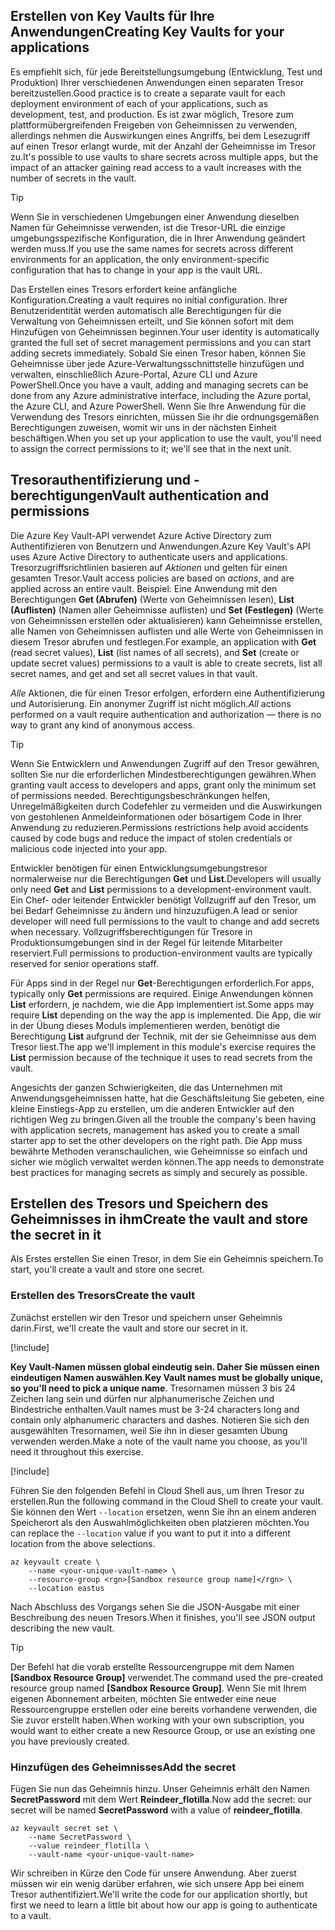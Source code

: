 ## <a name="creating-key-vaults-for-your-applications"></a><span data-ttu-id="68cc7-101">Erstellen von Key Vaults für Ihre Anwendungen</span><span class="sxs-lookup"><span data-stu-id="68cc7-101">Creating Key Vaults for your applications</span></span>

<span data-ttu-id="68cc7-102">Es empfiehlt sich, für jede Bereitstellungsumgebung (Entwicklung, Test und Produktion) Ihrer verschiedenen Anwendungen einen separaten Tresor bereitzustellen.</span><span class="sxs-lookup"><span data-stu-id="68cc7-102">Good practice is to create a separate vault for each deployment environment of each of your applications, such as development, test, and production.</span></span> <span data-ttu-id="68cc7-103">Es ist zwar möglich, Tresore zum plattformübergreifenden Freigeben von Geheimnissen zu verwenden, allerdings nehmen die Auswirkungen eines Angriffs, bei dem Lesezugriff auf einen Tresor erlangt wurde, mit der Anzahl der Geheimnisse im Tresor zu.</span><span class="sxs-lookup"><span data-stu-id="68cc7-103">It's possible to use vaults to share secrets across multiple apps, but the impact of an attacker gaining read access to a vault increases with the number of secrets in the vault.</span></span>

> [!TIP]
> <span data-ttu-id="68cc7-104">Wenn Sie in verschiedenen Umgebungen einer Anwendung dieselben Namen für Geheimnisse verwenden, ist die Tresor-URL die einzige umgebungsspezifische Konfiguration, die in Ihrer Anwendung geändert werden muss.</span><span class="sxs-lookup"><span data-stu-id="68cc7-104">If you use the same names for secrets across different environments for an application, the only environment-specific configuration that has to change in your app is the vault URL.</span></span>

<span data-ttu-id="68cc7-105">Das Erstellen eines Tresors erfordert keine anfängliche Konfiguration.</span><span class="sxs-lookup"><span data-stu-id="68cc7-105">Creating a vault requires no initial configuration.</span></span> <span data-ttu-id="68cc7-106">Ihrer Benutzeridentität werden automatisch alle Berechtigungen für die Verwaltung von Geheimnissen erteilt, und Sie können sofort mit dem Hinzufügen von Geheimnissen beginnen.</span><span class="sxs-lookup"><span data-stu-id="68cc7-106">Your user identity is automatically granted the full set of secret management permissions and you can start adding secrets immediately.</span></span> <span data-ttu-id="68cc7-107">Sobald Sie einen Tresor haben, können Sie Geheimnisse über jede Azure-Verwaltungsschnittstelle hinzufügen und verwalten, einschließlich Azure-Portal, Azure CLI und Azure PowerShell.</span><span class="sxs-lookup"><span data-stu-id="68cc7-107">Once you have a vault, adding and managing secrets can be done from any Azure administrative interface, including the Azure portal, the Azure CLI, and Azure PowerShell.</span></span> <span data-ttu-id="68cc7-108">Wenn Sie Ihre Anwendung für die Verwendung des Tresors einrichten, müssen Sie ihr die ordnungsgemäßen Berechtigungen zuweisen, womit wir uns in der nächsten Einheit beschäftigen.</span><span class="sxs-lookup"><span data-stu-id="68cc7-108">When you set up your application to use the vault, you'll need to assign the correct permissions to it; we'll see that in the next unit.</span></span>

## <a name="vault-authentication-and-permissions"></a><span data-ttu-id="68cc7-109">Tresorauthentifizierung und -berechtigungen</span><span class="sxs-lookup"><span data-stu-id="68cc7-109">Vault authentication and permissions</span></span>

<span data-ttu-id="68cc7-110">Die Azure Key Vault-API verwendet Azure Active Directory zum Authentifizieren von Benutzern und Anwendungen.</span><span class="sxs-lookup"><span data-stu-id="68cc7-110">Azure Key Vault's API uses Azure Active Directory to authenticate users and applications.</span></span> <span data-ttu-id="68cc7-111">Tresorzugriffsrichtlinien basieren auf *Aktionen* und gelten für einen gesamten Tresor.</span><span class="sxs-lookup"><span data-stu-id="68cc7-111">Vault access policies are based on *actions*, and are applied across an entire vault.</span></span> <span data-ttu-id="68cc7-112">Beispiel: Eine Anwendung mit den Berechtigungen **Get (Abrufen)** (Werte von Geheimnissen lesen), **List (Auflisten)** (Namen aller Geheimnisse auflisten) und **Set (Festlegen)** (Werte von Geheimnissen erstellen oder aktualisieren) kann Geheimnisse erstellen, alle Namen von Geheimnissen auflisten und alle Werte von Geheimnissen in diesem Tresor abrufen und festlegen.</span><span class="sxs-lookup"><span data-stu-id="68cc7-112">For example, an application with **Get** (read secret values), **List** (list names of all secrets), and **Set** (create or update secret values) permissions to a vault is able to create secrets, list all secret names, and get and set all secret values in that vault.</span></span>

<span data-ttu-id="68cc7-113">*Alle* Aktionen, die für einen Tresor erfolgen, erfordern eine Authentifizierung und Autorisierung. Ein anonymer Zugriff ist nicht möglich.</span><span class="sxs-lookup"><span data-stu-id="68cc7-113">*All* actions performed on a vault require authentication and authorization &mdash; there is no way to grant any kind of anonymous access.</span></span>

> [!TIP]
> <span data-ttu-id="68cc7-114">Wenn Sie Entwicklern und Anwendungen Zugriff auf den Tresor gewähren, sollten Sie nur die erforderlichen Mindestberechtigungen gewähren.</span><span class="sxs-lookup"><span data-stu-id="68cc7-114">When granting vault access to developers and apps, grant only the minimum set of permissions needed.</span></span> <span data-ttu-id="68cc7-115">Berechtigungsbeschränkungen helfen, Unregelmäßigkeiten durch Codefehler zu vermeiden und die Auswirkungen von gestohlenen Anmeldeinformationen oder bösartigem Code in Ihrer Anwendung zu reduzieren.</span><span class="sxs-lookup"><span data-stu-id="68cc7-115">Permissions restrictions help avoid accidents caused by code bugs and reduce the impact of stolen credentials or malicious code injected into your app.</span></span>

<span data-ttu-id="68cc7-116">Entwickler benötigen für einen Entwicklungsumgebungstresor normalerweise nur die Berechtigungen **Get** und **List**.</span><span class="sxs-lookup"><span data-stu-id="68cc7-116">Developers will usually only need **Get** and **List** permissions to a development-environment vault.</span></span> <span data-ttu-id="68cc7-117">Ein Chef- oder leitender Entwickler benötigt Vollzugriff auf den Tresor, um bei Bedarf Geheimnisse zu ändern und hinzuzufügen.</span><span class="sxs-lookup"><span data-stu-id="68cc7-117">A lead or senior developer will need full permissions to the vault to change and add secrets when necessary.</span></span> <span data-ttu-id="68cc7-118">Vollzugriffsberechtigungen für Tresore in Produktionsumgebungen sind in der Regel für leitende Mitarbeiter reserviert.</span><span class="sxs-lookup"><span data-stu-id="68cc7-118">Full permissions to production-environment vaults are typically reserved for senior operations staff.</span></span>

<span data-ttu-id="68cc7-119">Für Apps sind in der Regel nur **Get**-Berechtigungen erforderlich.</span><span class="sxs-lookup"><span data-stu-id="68cc7-119">For apps, typically only **Get** permissions are required.</span></span> <span data-ttu-id="68cc7-120">Einige Anwendungen können **List** erfordern, je nachdem, wie die App implementiert ist.</span><span class="sxs-lookup"><span data-stu-id="68cc7-120">Some apps may require **List** depending on the way the app is implemented.</span></span> <span data-ttu-id="68cc7-121">Die App, die wir in der Übung dieses Moduls implementieren werden, benötigt die Berechtigung **List** aufgrund der Technik, mit der sie Geheimnisse aus dem Tresor liest.</span><span class="sxs-lookup"><span data-stu-id="68cc7-121">The app we'll implement in this module's exercise requires the **List** permission because of the technique it uses to read secrets from the vault.</span></span>

<span data-ttu-id="68cc7-122">Angesichts der ganzen Schwierigkeiten, die das Unternehmen mit Anwendungsgeheimnissen hatte, hat die Geschäftsleitung Sie gebeten, eine kleine Einstiegs-App zu erstellen, um die anderen Entwickler auf den richtigen Weg zu bringen.</span><span class="sxs-lookup"><span data-stu-id="68cc7-122">Given all the trouble the company's been having with application secrets, management has asked you to create a small starter app to set the other developers on the right path.</span></span> <span data-ttu-id="68cc7-123">Die App muss bewährte Methoden veranschaulichen, wie Geheimnisse so einfach und sicher wie möglich verwaltet werden können.</span><span class="sxs-lookup"><span data-stu-id="68cc7-123">The app needs to demonstrate best practices for managing secrets as simply and securely as possible.</span></span>

## <a name="create-the-vault-and-store-the-secret-in-it"></a><span data-ttu-id="68cc7-124">Erstellen des Tresors und Speichern des Geheimnisses in ihm</span><span class="sxs-lookup"><span data-stu-id="68cc7-124">Create the vault and store the secret in it</span></span>
<span data-ttu-id="68cc7-125">Als Erstes erstellen Sie einen Tresor, in dem Sie ein Geheimnis speichern.</span><span class="sxs-lookup"><span data-stu-id="68cc7-125">To start, you'll create a vault and store one secret.</span></span>

###  <a name="create-the-vault"></a><span data-ttu-id="68cc7-126">Erstellen des Tresors</span><span class="sxs-lookup"><span data-stu-id="68cc7-126">Create the vault</span></span>

<span data-ttu-id="68cc7-127">Zunächst erstellen wir den Tresor und speichern unser Geheimnis darin.</span><span class="sxs-lookup"><span data-stu-id="68cc7-127">First, we'll create the vault and store our secret in it.</span></span>

[!include[](../../../includes/azure-sandbox-activate.md)]

<span data-ttu-id="68cc7-128">**Key Vault-Namen müssen global eindeutig sein. Daher Sie müssen einen eindeutigen Namen auswählen**.</span><span class="sxs-lookup"><span data-stu-id="68cc7-128">**Key Vault names must be globally unique, so you'll need to pick a unique name**.</span></span> <span data-ttu-id="68cc7-129">Tresornamen müssen 3 bis 24 Zeichen lang sein und dürfen nur alphanumerische Zeichen und Bindestriche enthalten.</span><span class="sxs-lookup"><span data-stu-id="68cc7-129">Vault names must be 3-24 characters long and contain only alphanumeric characters and dashes.</span></span> <span data-ttu-id="68cc7-130">Notieren Sie sich den ausgewählten Tresornamen, weil Sie ihn in dieser gesamten Übung verwenden werden.</span><span class="sxs-lookup"><span data-stu-id="68cc7-130">Make a note of the vault name you choose, as you'll need it throughout this exercise.</span></span>

[!include[](../../../includes/azure-sandbox-regions-first-mention-note.md)]

<span data-ttu-id="68cc7-131">Führen Sie den folgenden Befehl in Cloud Shell aus, um Ihren Tresor zu erstellen.</span><span class="sxs-lookup"><span data-stu-id="68cc7-131">Run the following command in the Cloud Shell to create your vault.</span></span> <span data-ttu-id="68cc7-132">Sie können den Wert `--location` ersetzen, wenn Sie ihn an einem anderen Speicherort als den Auswahlmöglichkeiten oben platzieren möchten.</span><span class="sxs-lookup"><span data-stu-id="68cc7-132">You can replace the `--location` value if you want to put it into a different location from the above selections.</span></span>

```azurecli
az keyvault create \
    --name <your-unique-vault-name> \
    --resource-group <rgn>[Sandbox resource group name]</rgn> \
    --location eastus
```

<span data-ttu-id="68cc7-133">Nach Abschluss des Vorgangs sehen Sie die JSON-Ausgabe mit einer Beschreibung des neuen Tresors.</span><span class="sxs-lookup"><span data-stu-id="68cc7-133">When it finishes, you'll see JSON output describing the new vault.</span></span>

> [!TIP]
> <span data-ttu-id="68cc7-134">Der Befehl hat die vorab erstellte Ressourcengruppe mit dem Namen **<rgn>[Sandbox Resource Group]</rgn>** verwendet.</span><span class="sxs-lookup"><span data-stu-id="68cc7-134">The command used the pre-created resource group named **<rgn>[Sandbox Resource Group]</rgn>**.</span></span> <span data-ttu-id="68cc7-135">Wenn Sie mit Ihrem eigenen Abonnement arbeiten, möchten Sie entweder eine neue Ressourcengruppe erstellen oder eine bereits vorhandene verwenden, die Sie zuvor erstellt haben.</span><span class="sxs-lookup"><span data-stu-id="68cc7-135">When working with your own subscription, you would want to either create a new Resource Group, or use an existing one you have previously created.</span></span>

### <a name="add-the-secret"></a><span data-ttu-id="68cc7-136">Hinzufügen des Geheimnisses</span><span class="sxs-lookup"><span data-stu-id="68cc7-136">Add the secret</span></span>

<span data-ttu-id="68cc7-137">Fügen Sie nun das Geheimnis hinzu. Unser Geheimnis erhält den Namen **SecretPassword** mit dem Wert **Reindeer_flotilla**.</span><span class="sxs-lookup"><span data-stu-id="68cc7-137">Now add the secret: our secret will be named **SecretPassword** with a value of **reindeer_flotilla**.</span></span>

```azurecli
az keyvault secret set \
    --name SecretPassword \
    --value reindeer_flotilla \
    --vault-name <your-unique-vault-name>
```

<span data-ttu-id="68cc7-138">Wir schreiben in Kürze den Code für unsere Anwendung. Aber zuerst müssen wir ein wenig darüber erfahren, wie sich unsere App bei einem Tresor authentifiziert.</span><span class="sxs-lookup"><span data-stu-id="68cc7-138">We'll write the code for our application shortly, but first we need to learn a little bit about how our app is going to authenticate to a vault.</span></span>